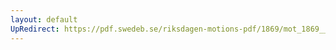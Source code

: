 ```yaml
---
layout: default
UpRedirect: https://pdf.swedeb.se/riksdagen-motions-pdf/1869/mot_1869__ak__00096/mot_1869__ak__00096_001.pdf
---
```

